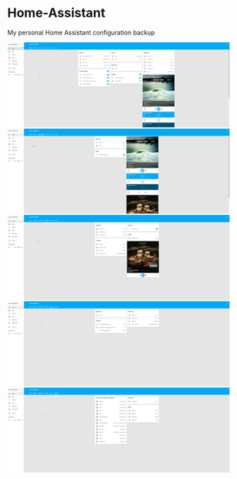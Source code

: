 # Home-Assistant
My personal Home Assistant configuration backup

![](https://github.com/addrum/Personal-Home-Assistant/blob/master/home.png)
![](https://github.com/addrum/Personal-Home-Assistant/blob/master/living_room.png)
![](https://github.com/addrum/Personal-Home-Assistant/blob/master/office.png)
![](https://github.com/addrum/Personal-Home-Assistant/blob/master/stats.png)
![](https://github.com/addrum/Personal-Home-Assistant/blob/master/travel.png)